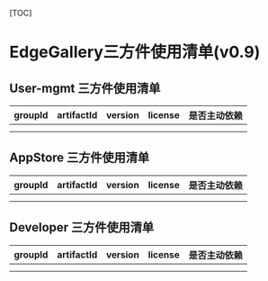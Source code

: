 [TOC]
# EdgeGallery三方件使用清单(v0.9)
## User-mgmt 三方件使用清单
| groupId| artifactId | version  |license   | 是否主动依赖 |
|---|---|---|---|---|
|   |   |   |   |   |
|   |   |   |   |   |

## AppStore 三方件使用清单
| groupId| artifactId | version  |license   | 是否主动依赖 |
|---|---|---|---|---|
|   |   |   |   |   |
|   |   |   |   |   |

## Developer 三方件使用清单
| groupId| artifactId | version  |license   | 是否主动依赖 |
|---|---|---|---|---|
|   |   |   |   |   |
|   |   |   |   |   |
